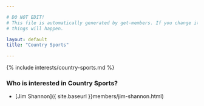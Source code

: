 ```yaml
---

# DO NOT EDIT!
# This file is automatically generated by get-members. If you change it, bad
# things will happen.

layout: default
title: "Country Sports"

---
```


{% include interests/country-sports.md %}

### Who is interested in Country Sports?


* [Jim Shannon]({ site.baseurl }}members/jim-shannon.html)

